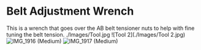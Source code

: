 # Belt Adjustment Wrench
This is a wrench that goes over the AB belt tensioner nuts to help with fine tuning the belt tension.
./Images/Tool.jpg
![Tool 2](./Images/Tool 2.jpg)
![IMG_1916 (Medium)](https://user-images.githubusercontent.com/85077660/152629218-7e89bd77-3347-429a-a88f-4fd38c0af301.JPG)
![IMG_1917 (Medium)](https://user-images.githubusercontent.com/85077660/152629220-cd28dbe7-2319-42d4-ac1c-7691034d256d.JPG)
